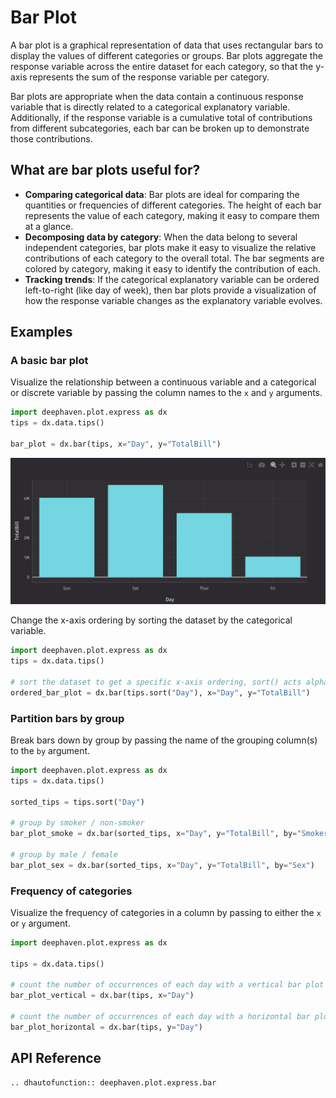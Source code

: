 # Bar Plot

A bar plot is a graphical representation of data that uses rectangular bars to display the values of different categories or groups. Bar plots aggregate the response variable across the entire dataset for each category, so that the y-axis represents the sum of the response variable per category.

Bar plots are appropriate when the data contain a continuous response variable that is directly related to a categorical explanatory variable. Additionally, if the response variable is a cumulative total of contributions from different subcategories, each bar can be broken up to demonstrate those contributions.

## What are bar plots useful for?

- **Comparing categorical data**: Bar plots are ideal for comparing the quantities or frequencies of different categories. The height of each bar represents the value of each category, making it easy to compare them at a glance.
- **Decomposing data by category**: When the data belong to several independent categories, bar plots make it easy to visualize the relative contributions of each category to the overall total. The bar segments are colored by category, making it easy to identify the contribution of each.
- **Tracking trends**: If the categorical explanatory variable can be ordered left-to-right (like day of week), then bar plots provide a visualization of how the response variable changes as the explanatory variable evolves.

## Examples

### A basic bar plot

Visualize the relationship between a continuous variable and a categorical or discrete variable by passing the column names to the `x` and `y` arguments.

<!-- TODO: Need to figure out how to get this info string through, without dropping it! Sphinx parser seems to just drop it -->

```python order=bar_plot,tips
import deephaven.plot.express as dx
tips = dx.data.tips()

bar_plot = dx.bar(tips, x="Day", y="TotalBill")
```

![Bar Plot Basic Example](./_assets/bar_plot.png)

Change the x-axis ordering by sorting the dataset by the categorical variable.

```python order=ordered_bar_plot,tips
import deephaven.plot.express as dx
tips = dx.data.tips()

# sort the dataset to get a specific x-axis ordering, sort() acts alphabetically
ordered_bar_plot = dx.bar(tips.sort("Day"), x="Day", y="TotalBill")
```

### Partition bars by group

Break bars down by group by passing the name of the grouping column(s) to the `by` argument.

```python order=bar_plot_smoke,bar_plot_sex,tips
import deephaven.plot.express as dx
tips = dx.data.tips()

sorted_tips = tips.sort("Day")

# group by smoker / non-smoker
bar_plot_smoke = dx.bar(sorted_tips, x="Day", y="TotalBill", by="Smoker")

# group by male / female
bar_plot_sex = dx.bar(sorted_tips, x="Day", y="TotalBill", by="Sex")
```

### Frequency of categories

Visualize the frequency of categories in a column by passing to either the `x` or `y` argument.

```python
import deephaven.plot.express as dx

tips = dx.data.tips()

# count the number of occurrences of each day with a vertical bar plot
bar_plot_vertical = dx.bar(tips, x="Day")

# count the number of occurrences of each day with a horizontal bar plot
bar_plot_horizontal = dx.bar(tips, y="Day")
```

## API Reference

```{eval-rst}
.. dhautofunction:: deephaven.plot.express.bar
```
